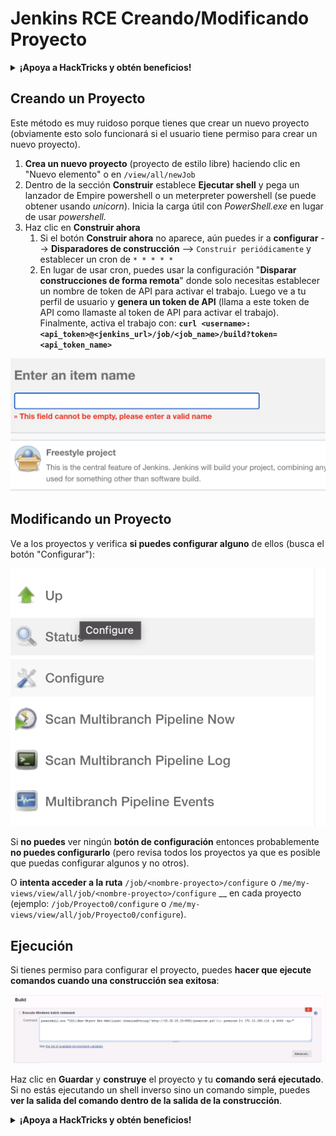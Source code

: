 # Jenkins RCE Creando/Modificando Proyecto

<details>

<summary><strong>¡Apoya a HackTricks y obtén beneficios!</strong></summary>

* Si quieres ver a tu **empresa anunciada en HackTricks** o si quieres acceder a la **última versión de PEASS o descargar HackTricks en PDF** ¡Revisa los [**PLANES DE SUSCRIPCIÓN**](https://github.com/sponsors/carlospolop)!
* Obtén el [**oficial PEASS & HackTricks swag**](https://peass.creator-spring.com)
* Descubre [**The PEASS Family**](https://opensea.io/collection/the-peass-family), nuestra colección de exclusivos [**NFTs**](https://opensea.io/collection/the-peass-family)
* **Únete al** 💬 [**grupo de Discord**](https://discord.gg/hRep4RUj7f) o al [**grupo de telegram**](https://t.me/peass) o **sígueme** en **Twitter** 🐦 [**@carlospolopm**](https://twitter.com/carlospolopm).
* **Comparte tus trucos de hacking enviando PRs a los repositorios de** [**HackTricks**](https://github.com/carlospolop/hacktricks) y [**HackTricks Cloud**](https://github.com/carlospolop/hacktricks-cloud) github.

</details>

## Creando un Proyecto

Este método es muy ruidoso porque tienes que crear un nuevo proyecto (obviamente esto solo funcionará si el usuario tiene permiso para crear un nuevo proyecto).

1. **Crea un nuevo proyecto** (proyecto de estilo libre) haciendo clic en "Nuevo elemento" o en `/view/all/newJob`
2. Dentro de la sección **Construir** establece **Ejecutar shell** y pega un lanzador de Empire powershell o un meterpreter powershell (se puede obtener usando _unicorn_). Inicia la carga útil con _PowerShell.exe_ en lugar de usar _powershell._
3. Haz clic en **Construir ahora**
   1. Si el botón **Construir ahora** no aparece, aún puedes ir a **configurar** --> **Disparadores de construcción** --> `Construir periódicamente` y establecer un cron de `* * * * *`
   2. En lugar de usar cron, puedes usar la configuración "**Disparar construcciones de forma remota**" donde solo necesitas establecer un nombre de token de API para activar el trabajo. Luego ve a tu perfil de usuario y **genera un token de API** (llama a este token de API como llamaste al token de API para activar el trabajo). Finalmente, activa el trabajo con: **`curl <username>:<api_token>@<jenkins_url>/job/<job_name>/build?token=<api_token_name>`**

![](<../../.gitbook/assets/image (12) (1).png>)

## Modificando un Proyecto

Ve a los proyectos y verifica **si puedes configurar alguno** de ellos (busca el botón "Configurar"):

![](<../../.gitbook/assets/image (34).png>)

Si **no puedes** ver ningún **botón de configuración** entonces probablemente **no puedes configurarlo** (pero revisa todos los proyectos ya que es posible que puedas configurar algunos y no otros).

O **intenta acceder a la ruta** `/job/<nombre-proyecto>/configure` o `/me/my-views/view/all/job/<nombre-proyecto>/configure` __ en cada proyecto (ejemplo: `/job/Proyecto0/configure` o `/me/my-views/view/all/job/Proyecto0/configure`).

## Ejecución

Si tienes permiso para configurar el proyecto, puedes **hacer que ejecute comandos cuando una construcción sea exitosa**:

![](<../../.gitbook/assets/image (70).png>)

Haz clic en **Guardar** y **construye** el proyecto y tu **comando será ejecutado**.\
Si no estás ejecutando un shell inverso sino un comando simple, puedes **ver la salida del comando dentro de la salida de la construcción**.

<details>

<summary><strong>¡Apoya a HackTricks y obtén beneficios!</strong></summary>

* Si quieres ver a tu **empresa anunciada en HackTricks** o si quieres acceder a la **última versión de PEASS o descargar HackTricks en PDF** ¡Revisa los [**PLANES DE SUSCRIPCIÓN**](https://github.com/sponsors/carlospolop)!
* Obtén el [**oficial PEASS & HackTricks swag**](https://peass.creator-spring.com)
* Descubre [**The PEASS Family**](https://opensea.io/collection/the-peass-family), nuestra colección de exclusivos [**NFTs**](https://opensea.io/collection/the-peass-family)
* **Únete al** 💬 [**grupo de Discord**](https://discord.gg/hRep4RUj7f) o al [**grupo de telegram**](https://t.me/peass) o **sígueme** en **Twitter** 🐦 [**@carlospolopm**](https://twitter.com/carlospolopm).
* **Comparte tus trucos de hacking enviando PRs a los repositorios de** [**HackTricks**](https://github.com/carlospolop/hacktricks) y [**HackTricks Cloud**](https://github.com/carlospolop/hacktricks-cloud) github.

</details>